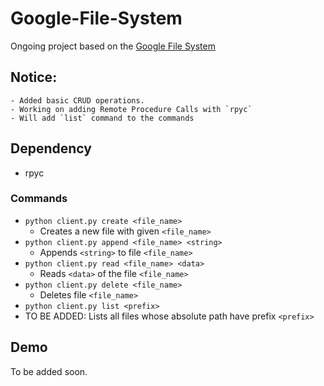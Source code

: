 # Google-File-System
Ongoing project based on the [Google File System](https://static.googleusercontent.com/media/research.google.com/en//archive/gfs-sosp2003.pdf)

## Notice:
    - Added basic CRUD operations.
    - Working on adding Remote Procedure Calls with `rpyc`
    - Will add `list` command to the commands

## Dependency
- rpyc

### Commands
- `python client.py create <file_name>`
  - Creates a new file with given `<file_name>`
- `python client.py append <file_name> <string>`
  - Appends `<string>` to file `<file_name>`
- `python client.py read <file_name> <data>`
  - Reads `<data>` of the file `<file_name>`
- `python client.py delete <file_name>`
  - Deletes file `<file_name>`
-  `python client.py list <prefix>`
  - TO BE ADDED: Lists all files whose absolute path have prefix `<prefix>`

## Demo
To be added soon.